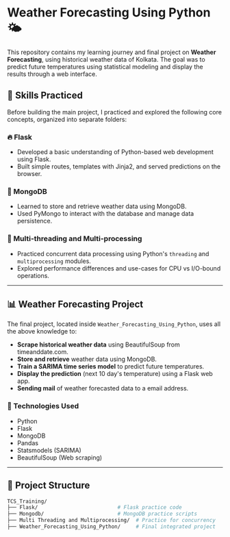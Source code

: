 # Weather Forecasting Using Python 🌤️

This repository contains my learning journey and final project on **Weather Forecasting**, using historical weather data of Kolkata. The goal was to predict future temperatures using statistical modeling and display the results through a web interface.

## 🧠 Skills Practiced

Before building the main project, I practiced and explored the following core concepts, organized into separate folders:

### 🔥 Flask
- Developed a basic understanding of Python-based web development using Flask.
- Built simple routes, templates with Jinja2, and served predictions on the browser.

### 🍃 MongoDB
- Learned to store and retrieve weather data using MongoDB.
- Used PyMongo to interact with the database and manage data persistence.

### 🔁 Multi-threading and Multi-processing
- Practiced concurrent data processing using Python's `threading` and `multiprocessing` modules.
- Explored performance differences and use-cases for CPU vs I/O-bound operations.

---

## 📊 Weather Forecasting Project

The final project, located inside `Weather_Forecasting_Using_Python`, uses all the above knowledge to:

- **Scrape historical weather data** using BeautifulSoup from timeanddate.com.
- **Store and retrieve** weather data using MongoDB.
- **Train a SARIMA time series model** to predict future temperatures.
- **Display the prediction** (next 10 day's temperature) using a Flask web app.
- **Sending mail** of weather forecasted data to a email address.

### 🔧 Technologies Used
- Python
- Flask
- MongoDB
- Pandas
- Statsmodels (SARIMA)
- BeautifulSoup (Web scraping)

---

## 📁 Project Structure

```bash
TCS_Training/
├── Flask/                          # Flask practice code
├── Mongodb/                        # MongoDB practice scripts
├── Multi Threading and Multiprocessing/  # Practice for concurrency
├── Weather_Forecasting_Using_Python/     # Final integrated project

